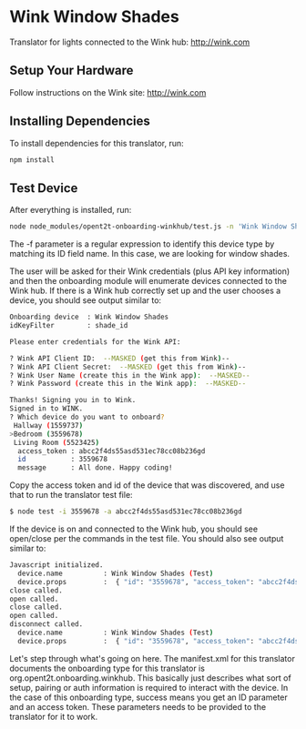 # Wink Window Shades

Translator for lights connected to the Wink hub: http://wink.com

## Setup Your Hardware

Follow instructions on the Wink site: http://wink.com 

## Installing Dependencies
To install dependencies for this translator, run:

```bash
npm install
```

## Test Device
After everything is installed, run:

```bash
node node_modules/opent2t-onboarding-winkhub/test.js -n 'Wink Window Shades' -f 'shade_id'
```

The -f parameter is a regular expression to identify this device type by matching its ID field name. In this case, we are looking
for window shades.

The user will be asked for their Wink credentials (plus API key information) and then the onboarding module will enumerate devices
connected to the Wink hub. If there is a Wink hub correctly set up and the user chooses a device, you should see output similar to:

```bash
Onboarding device  : Wink Window Shades
idKeyFilter        : shade_id

Please enter credentials for the Wink API:

? Wink API Client ID:  --MASKED (get this from Wink)--
? Wink API Client Secret:  --MASKED (get this from Wink)--
? Wink User Name (create this in the Wink app):  --MASKED--
? Wink Password (create this in the Wink app):  --MASKED--

Thanks! Signing you in to Wink.
Signed in to WINK.
? Which device do you want to onboard?
 Hallway (1559737)
>Bedroom (3559678)
 Living Room (5523425)
  access_token : abcc2f4ds55asd531ec78cc08b236gd
  id           : 3559678
  message      : All done. Happy coding!
```

Copy the access token and id of the device that was discovered, and use that to run the translator test file:

```bash
$ node test -i 3559678 -a abcc2f4ds55asd531ec78cc08b236gd

```

If the device is on and connected to the Wink hub, you should see open/close per
the commands in the test file. You should also see output similar to:

```bash
Javascript initialized.
  device.name          : Wink Window Shades (Test)
  device.props         :  { "id": "3559678", "access_token": "abcc2f4ds55asd531ec78cc08b236gd" }
close called.
open called.
close called.
open called.
disconnect called.
  device.name          : Wink Window Shades (Test)
  device.props         :  { "id": "3559678", "access_token": "abcc2f4ds55asd531ec78cc08b236gd" }
```

Let's step through what's going on here. The manifest.xml for this translator documents the onboarding type
for this translator is org.opent2t.onboarding.winkhub. This basically just describes what sort of setup, pairing or
auth information is required to interact with the device. In the case of this onboarding type, success means you get
an ID parameter and an access token. These parameters needs to be provided to the translator for it to work.

